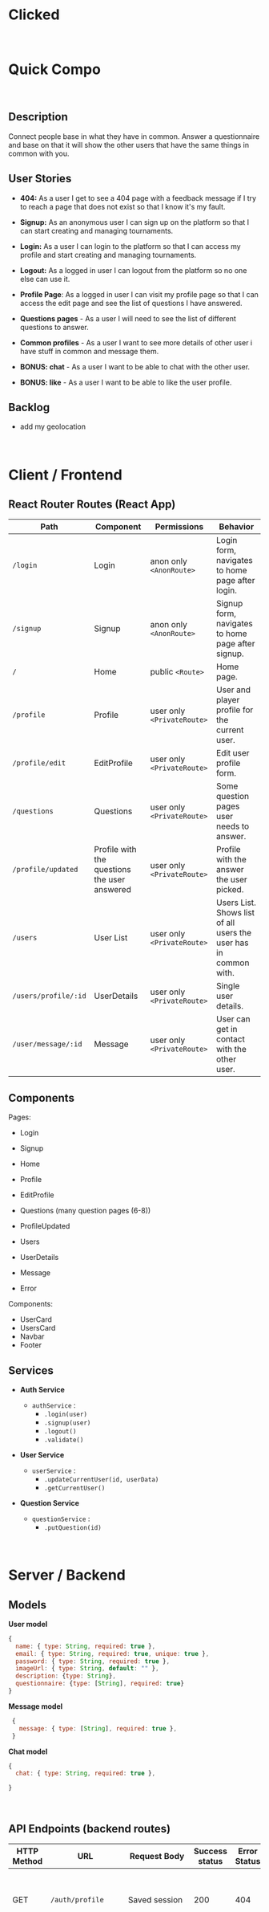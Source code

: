 # Clicked

<br>

# Quick Compo

<br>

## Description

Connect people base in what they have in common. Answer a questionnaire and base on that it will show the other users that have the same things in common with you.

## User Stories

-  **404:** As a user I get to see a 404 page with a feedback message if I try to reach a page that does not exist so that I know it's my fault.
-  **Signup:** As an anonymous user I can sign up on the platform so that I can start creating and managing tournaments.
-  **Login:** As a user I can login to the platform so that I can access my profile and start creating and managing tournaments.
-  **Logout:** As a logged in user I can logout from the platform so no one else can use it.
-  **Profile Page**: As a logged in user I can visit my profile page so that I can access the edit page and see the list of questions I have answered.
-  **Questions pages** - As a user I will need to see the list of different questions to answer.
- **Common profiles** - As a user I want to see more details of other user i have stuff in common and message them.

- **BONUS: chat** - As a user I want to be able to chat with the other user.

- **BONUS: like** - As a user I want to be able to like the user profile.
  

## Backlog

- add my geolocation


<br>


# Client / Frontend

## React Router Routes (React App)

| Path                         | Component            | Permissions                | Behavior                                                  |
| ---------------------------- | -------------------- | -------------------------- | --------------------------------------------------------- |
| `/login`                     | Login            | anon only `<AnonRoute>`    | Login form, navigates to home page after login.           |
| `/signup`                    | Signup           | anon only  `<AnonRoute>`   | Signup form, navigates to home page after signup.         |
| `/`                          | Home             | public `<Route>`           | Home page.                                                |
| `/profile`              | Profile         | user only `<PrivateRoute>` | User and player profile for the current user.             |
| `/profile/edit`         | EditProfile      | user only `<PrivateRoute>` | Edit user profile form.                                   |
| `/questions`           | Questions | user only `<PrivateRoute>` | Some question pages user needs to answer.                               |
| `/profile/updated`               | Profile with the questions the user answered   | user only `<PrivateRoute>` | Profile with the answer the user picked.                                         |
| `/users` | User List | user only `<PrivateRoute>` | Users List. Shows list of all users the user has in common with. |
| `/users/profile/:id`    | UserDetails    | user only `<PrivateRoute>` | Single user details.                                    |
| `/user/message/:id`    | Message        | user only `<PrivateRoute>` | User can get in contact with the other user.                                 |




## Components

Pages:

- Login

- Signup

- Home

- Profile
  
- EditProfile
  
- Questions (many question pages (6-8))

- ProfileUpdated

- Users
  
- UserDetails
  
- Message
  
- Error



Components:

- UserCard
- UsersCard
- Navbar
- Footer


## Services

- **Auth Service**

  - `authService` :
    - `.login(user)`
    - `.signup(user)`
    - `.logout()`
    - `.validate()`

- **User Service**

  - `userService` :
    - `.updateCurrentUser(id, userData)`
    - `.getCurrentUser()`

- **Question Service**

  - `questionService` :
    - `.putQuestion(id)`
  

<br>


# Server / Backend


## Models

**User model**

```javascript
{
  name: { type: String, required: true },
  email: { type: String, required: true, unique: true },
  password: { type: String, required: true },
  imageUrl: { type: String, default: "" },
  description: {type: String},
  questionnaire: {type: [String], required: true}  
}
```



**Message model**

```javascript
 {
   message: { type: [String], required: true },
 }
```


**Chat model**

```javascript
{
  chat: { type: String, required: true },

}
```



<br>


## API Endpoints (backend routes)

| HTTP Method | URL                    | Request Body                 | Success status | Error Status | Description                                                  |
| ----------- | ---------------------- | ---------------------------- | -------------- | ------------ | ------------------------------------------------------------ |
| GET         | `/auth/profile    `    | Saved session                | 200            | 404          | Check if user is logged in and return profile page           |
| POST        | `/auth/signup`         | {name, email, password}      | 201            | 404          | Checks if fields not empty (422) and user not exists (409), then create user with encrypted password, and store user in session |
| POST        | `/auth/login`          | {username, password}         | 200            | 401          | Checks if fields not empty (422), if user exists (404), and if password matches (404), then stores user in session |
| POST        | `/auth/logout`         |                              | 204            | 400          | Logs out the user                                            |
| PUT         | `/api/question/:id` | { [questionnaire] }       | 200            | 400          | edit question                                              |
| DELETE      | `/api/matches/:id` |                              | 201            | 400          | delete the matched you dont like.                                         |
| GET         | `/api/matches`     |                              |                |              | show matched profile                                         |
| GET        | `/api/matches/:id`         | { name, img, description, questionnaire }  | 200            | 404          |                                                    |

| DELETE      | `/api/profile`     |                              | 200            | 400          | delete your own profile                                                |
| POST         | `/api/edit/profile`           |                              | 201            | 400          | Edit Profile                                                 |


<br>

## API's

<br>

## Packages

<br>


## Links

### Trello/Kanban

[Link to your trello board](https://trello.com/b/PBqtkUFX/curasan) or a picture of your physical board

### Git

The url to your repository and to your deployed project

[Client repository Link](https://github.com/screeeen/project-client)

[Server repository Link](https://github.com/screeeen/project-server)

[Deployed App Link](http://heroku.com)

### Slides

[Slides Link](http://slides.com) - The url to your *public* presentation slides

### Contributors

Marisha Deroubaix - <deroubaix> - [linkedin.com/in/marisha-deroubaix]

Eveline Coenegrachts - <evelinecoen> - <linkedin.com/in/eveline-coenegrachts>

